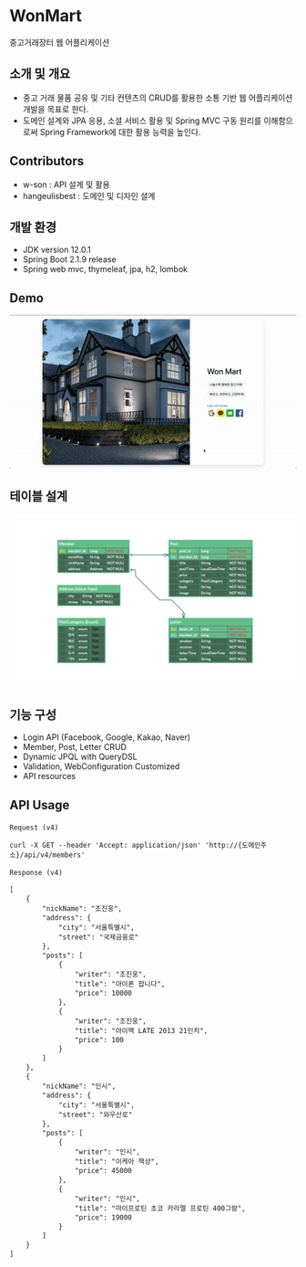 # WonMart

중고거래장터 웹 어플리케이션

## 소개 및 개요

- 중고 거래 물품 공유 및 기타 컨텐츠의 CRUD를 활용한 소통 기반 웹 어플리케이션 개발을 목표로 한다.
- 도메인 설계와 JPA 응용, 소셜 서비스 활용 및 Spring MVC 구동 원리를 이해함으로써 Spring Framework에 대한 활용 능력을 높인다.

## Contributors

- w-son : API 설계 및 활용
- hangeulisbest : 도메인 및 디자인 설계

## 개발 환경
- JDK version 12.0.1
- Spring Boot 2.1.9 release
- Spring web mvc, thymeleaf, jpa, h2, lombok

## Demo
![Demo](./src/main/resources/static/img/WonMartDemo.gif)

## 테이블 설계
![Table](./src/main/resources/static/img/WonMart.png)

## 기능 구성 
- Login API (Facebook, Google, Kakao, Naver)
- Member, Post, Letter CRUD
- Dynamic JPQL with QueryDSL
- Validation, WebConfiguration Customized
- API resources

## API Usage

` Request (v4) `
```
curl -X GET --header 'Accept: application/json' 'http://{도메인주소}/api/v4/members'
```

` Response (v4) `
```
[
    {
        "nickName": "조진웅",
        "address": {
            "city": "서울특별시",
            "street": "국제금융로"
        },
        "posts": [
            {
                "writer": "조진웅",
                "title": "아이폰 팝니다",
                "price": 10000
            },
            {
                "writer": "조진웅",
                "title": "아이맥 LATE 2013 21인치",
                "price": 100
            }
        ]
    },
    {
        "nickName": "인시",
        "address": {
            "city": "서울특별시",
            "street": "와우산로"
        },
        "posts": [
            {
                "writer": "인시",
                "title": "이케아 책상",
                "price": 45000
            },
            {
                "writer": "인시",
                "title": "마이프로틴 초코 카라멜 프로틴 400그람",
                "price": 19000
            }
        ]
    }
]
```
